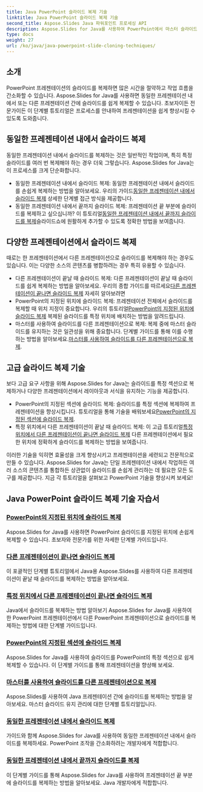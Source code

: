 ```yaml
---
title: Java PowerPoint 슬라이드 복제 기술
linktitle: Java PowerPoint 슬라이드 복제 기술
second_title: Aspose.Slides Java 파워포인트 프로세싱 API
description: Aspose.Slides for Java를 사용하여 PowerPoint에서 마스터 슬라이드 복제. 동일한 프레젠테이션 내에서 또는 여러 프레젠테이션 간에 원활하게 슬라이드를 복제하는 방법을 알아보세요.
type: docs
weight: 27
url: /ko/java/java-powerpoint-slide-cloning-techniques/
---
```

##  소개

PowerPoint 프레젠테이션의 슬라이드를 복제하면 많은 시간을 절약하고 작업 흐름을 간소화할 수 있습니다. Aspose.Slides for Java를 사용하면 동일한 프레젠테이션 내에서 또는 다른 프레젠테이션 간에 슬라이드를 쉽게 복제할 수 있습니다. 초보자이든 전문가이든 이 단계별 튜토리얼은 프로세스를 안내하여 프레젠테이션을 쉽게 향상시킬 수 있도록 도와줍니다.

## 동일한 프레젠테이션 내에서 슬라이드 복제

동일한 프레젠테이션 내에서 슬라이드를 복제하는 것은 일반적인 작업이며, 특히 특정 슬라이드를 여러 번 복제해야 하는 경우 더욱 그렇습니다. Aspose.Slides for Java는 이 프로세스를 크게 단순화합니다.

-  동일한 프레젠테이션 내에서 슬라이드 복제: 동일한 프레젠테이션 내에서 슬라이드를 손쉽게 복제하는 방법을 알아보세요. 우리의 가이드[동일한 프레젠테이션 내에서 슬라이드 복제](./clone-slide-within-same-presentation-powerpoint/) 상세한 단계별 접근 방식을 제공합니다.
-  동일한 프레젠테이션 내에서 끝까지 슬라이드 복제: 프레젠테이션 끝 부분에 슬라이드를 복제하고 싶으십니까? 이 튜토리얼[동일한 프레젠테이션 내에서 끝까지 슬라이드를 복제](./clone-slide-end-within-same-presentation-powerpoint/)슬라이드쇼에 원활하게 추가할 수 있도록 정확한 방법을 보여줍니다.

## 다양한 프레젠테이션에서 슬라이드 복제

때로는 한 프레젠테이션에서 다른 프레젠테이션으로 슬라이드를 복제해야 하는 경우도 있습니다. 이는 다양한 소스의 콘텐츠를 병합하려는 경우 특히 유용할 수 있습니다.

-  다른 프레젠테이션이 끝날 때 슬라이드 복제: 다른 프레젠테이션이 끝날 때 슬라이드를 쉽게 복제하는 방법을 알아보세요. 우리의 종합 가이드를 따르세요[다른 프레젠테이션이 끝나면 슬라이드 복제](./clone-slide-end-another-presentation-powerpoint/) 자세히 알아보려면
-  PowerPoint의 지정된 위치에 슬라이드 복제: 프레젠테이션 전체에서 슬라이드를 복제할 때 위치 지정이 중요합니다. 우리의 튜토리얼[PowerPoint의 지정된 위치에 슬라이드 복제](./clone-slide-specified-position-powerpoint/) 복제된 슬라이드를 특정 위치에 배치하는 방법을 알려드립니다.
-  마스터를 사용하여 슬라이드를 다른 프레젠테이션으로 복제: 복제 중에 마스터 슬라이드를 유지하는 것은 일관성을 위해 중요합니다. 단계별 가이드를 통해 이를 수행하는 방법을 알아보세요.[마스터를 사용하여 슬라이드를 다른 프레젠테이션으로 복제](./clone-slide-another-presentation-master-powerpoint/).

## 고급 슬라이드 복제 기술

보다 고급 요구 사항을 위해 Aspose.Slides for Java는 슬라이드를 특정 섹션으로 복제하거나 다양한 프레젠테이션에서 레이아웃과 서식을 유지하는 기능을 제공합니다.

-  PowerPoint의 지정된 섹션에 슬라이드 복제: 슬라이드를 특정 섹션에 복제하여 프레젠테이션을 향상시킵니다. 튜토리얼을 통해 기술을 배워보세요[PowerPoint의 지정된 섹션에 슬라이드 복제](./clone-slide-specified-section-powerpoint/).
-  특정 위치에서 다른 프레젠테이션이 끝날 때 슬라이드 복제: 이 고급 튜토리얼[특정 위치에서 다른 프레젠테이션이 끝나면 슬라이드 복제](./clone-slide-end-another-specific-position-powerpoint/) 다른 프레젠테이션에서 필요한 위치에 정확하게 슬라이드를 복제하는 방법을 보여줍니다.

이러한 기술을 익히면 효율성을 크게 향상시키고 프레젠테이션을 세련되고 전문적으로 만들 수 있습니다. Aspose.Slides for Java는 단일 프레젠테이션 내에서 작업하든 여러 소스의 콘텐츠를 통합하든 상관없이 슬라이드를 손쉽게 관리하는 데 필요한 모든 도구를 제공합니다. 지금 각 튜토리얼을 살펴보고 PowerPoint 기술을 향상시켜 보세요!
## Java PowerPoint 슬라이드 복제 기술 자습서
### [PowerPoint의 지정된 위치에 슬라이드 복제](./clone-slide-specified-position-powerpoint/)
Aspose.Slides for Java를 사용하면 PowerPoint 슬라이드를 지정된 위치에 손쉽게 복제할 수 있습니다. 초보자와 전문가를 위한 자세한 단계별 가이드입니다.
### [다른 프레젠테이션이 끝나면 슬라이드 복제](./clone-slide-end-another-presentation-powerpoint/)
이 포괄적인 단계별 튜토리얼에서 Java용 Aspose.Slides를 사용하여 다른 프레젠테이션이 끝날 때 슬라이드를 복제하는 방법을 알아보세요.
### [특정 위치에서 다른 프레젠테이션이 끝나면 슬라이드 복제](./clone-slide-end-another-specific-position-powerpoint/)
Java에서 슬라이드를 복제하는 방법 알아보기 Aspose.Slides for Java를 사용하여 한 PowerPoint 프레젠테이션에서 다른 PowerPoint 프레젠테이션으로 슬라이드를 복제하는 방법에 대한 단계별 가이드입니다.
### [PowerPoint의 지정된 섹션에 슬라이드 복제](./clone-slide-specified-section-powerpoint/)
Aspose.Slides for Java를 사용하여 슬라이드를 PowerPoint의 특정 섹션으로 쉽게 복제할 수 있습니다. 이 단계별 가이드를 통해 프레젠테이션을 향상해 보세요.
### [마스터를 사용하여 슬라이드를 다른 프레젠테이션으로 복제](./clone-slide-another-presentation-master-powerpoint/)
Aspose.Slides를 사용하여 Java 프레젠테이션 간에 슬라이드를 복제하는 방법을 알아보세요. 마스터 슬라이드 유지 관리에 대한 단계별 튜토리얼입니다.
### [동일한 프레젠테이션 내에서 슬라이드 복제](./clone-slide-within-same-presentation-powerpoint/)
가이드와 함께 Aspose.Slides for Java를 사용하여 동일한 프레젠테이션 내에서 슬라이드를 복제하세요. PowerPoint 조작을 간소화하려는 개발자에게 적합합니다.
### [동일한 프레젠테이션 내에서 끝까지 슬라이드를 복제](./clone-slide-end-within-same-presentation-powerpoint/)
이 단계별 가이드를 통해 Aspose.Slides for Java를 사용하여 프레젠테이션 끝 부분에 슬라이드를 복제하는 방법을 알아보세요. Java 개발자에게 적합합니다.